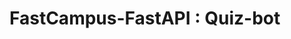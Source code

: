 <!-- [![TEST](https://github.com/hard-coders/fastcampusapi/actions/workflows/test.yml/badge.svg?branch=main)](https://github.com/hard-coders/fastcampusapi/actions/workflows/test.yml)
[![DEPLOY](https://github.com/hard-coders/fastcampusapi/actions/workflows/deploy.yml/badge.svg?branch=release)](https://github.com/hard-coders/fastcampusapi/actions/workflows/deploy.yml) -->

# FastCampus-FastAPI : Quiz-bot
